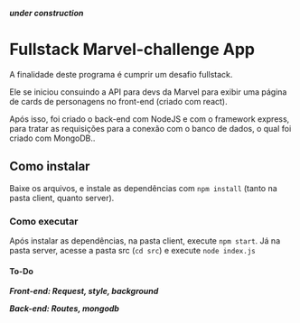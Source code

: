 ***under construction***

# Fullstack Marvel-challenge App

A finalidade deste programa é cumprir um desafio fullstack. 

Ele se iniciou consuindo a API para devs da Marvel para exibir uma página de cards de personagens no front-end (criado com react).

Após isso, foi criado o back-end com NodeJS e com o framework express, para tratar as requisições para a conexão com o banco de dados, o qual foi criado com MongoDB..

## Como instalar
Baixe os arquivos, e instale as dependências com `npm install` (tanto na pasta client, quanto server).

### Como executar
Após instalar as dependências, na pasta client, execute `npm start`.
Já na pasta server, acesse a pasta src (`cd src`) e execute `node index.js`

#### To-Do

***Front-end: Request, style, background***

***Back-end: Routes, mongodb***
